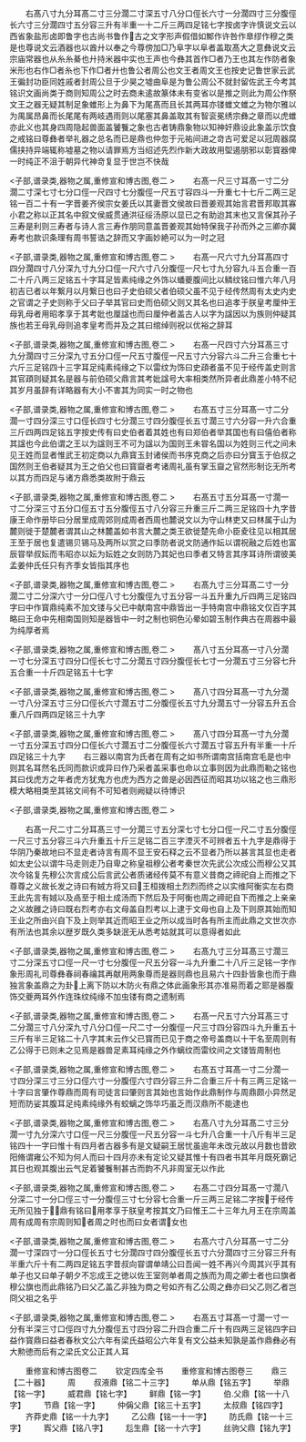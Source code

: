 <!-- { "loadSidebar": true } -->
　　右髙八寸九分耳髙二寸三分濶二寸深五寸八分口俓长六寸一分濶四寸三分腹俓长六寸三分濶四寸五分容三升有半重一十二斤三两四足铭七字按卤字许慎说文云以西省象盐形卤即鲁字也古尚书鲁作古之文字形声假借如鄦作许咎作臯缪作穆之类是也尊说文云酒器也以酋廾以奉之今尊傍加□乃阜字以阜者盖取髙大之意彝说文云宗庙常器也从糸糸綦也廾持米器中实也王声也今彝其首作□者乃王也其左作防者象米形也右作□者糸也下作□者廾也鲁公者周公也文王者周文王也按史记鲁世家云武王徧封功臣同姓戚者封周公旦于少昊之墟曲阜是为鲁公周公不就封留佐武王今考其铭识文画尚类于商则知周公之时去商未逺故篆体未有变省以是推之则此为周公作祭文王之器无疑其制足象蜼形上为鼻下为尾髙而且长其两耳亦镂蜼文蜼之为物尔雅以为禺属昂鼻而长尾尾有两岐遇雨则以尾塞其鼻盖取其有智衮冕绣宗彝之章而以虎蜼亦此义也其身四周隐起兽面盖饕餮之象也古者铸鼎象物以知神奸鼎设此象盖示饮食之戒铭曰尊彝者举礼器之总名而已是鼎也仲忽于元祐间进之竒古可爱足以冠周器腐儒挟持异端辄称墟墓之物以请罪焉方当绍述先烈作新大政故用堲遏朋邪以彰寳器俾一时纯正不沮于朝异代神竒复显于世岂不快哉

<子部,谱录类,器物之属,重修宣和博古图,卷二 >
　　右髙一尺三寸耳髙一寸二分濶二寸深七寸七分口俓一尺四寸七分腹俓一尺五寸容四斗一升重七十七斤二两三足铭一百二十有一字晋姜齐侯宗女姜氏以其妻晋文侯故曰晋姜观其始言君晋邦取其寡小君之称以正其名中叙文侯威贯通洪征绥汤原以显已之有助迨其末也又言保其孙子三寿是利则三寿者与诗人言三寿作朋同意盖晋姜观其始特保我子孙而外之三卿亦冀寿考也款识条理有周书誓诰之辞而又字画妙絶可以为一时之冠

<子部,谱录类,器物之属,重修宣和博古图,卷二 >
　　右髙一尺六寸九分耳髙四寸四分濶四寸八分深九寸九分口俓一尺六寸八分腹俓一尺七寸九分容九斗五合重一百二十斤八两三足铭五十字耳足皆素纯缘之外饰以蟠夔腹间比以鳞纹铭曰惟六年八月初吉已者以年繋月以月繋日也曰子史伯硕父者伯硕父虽不见于经传然周有太史内史之官谓之子史则称于父曰子举其官曰史而伯硕父则又其名也曰追孝于朕皇考厘仲王母乳母者用昭孝享于其考妣也厘諡也而曰厘仲者盖古人以字为諡因以为族则仲疑其族也若王母乳母则追孝皇考而并及之其曰绾绰则祝以优裕之辞耳

<子部,谱录类,器物之属,重修宣和博古图,卷二 >
　　右髙一尺四寸六分耳髙三寸九分濶四寸三分深九寸五分口俓一尺五寸腹俓一尺五寸六分容六斗二升三合重七十六斤三足铭四十三字耳足纯素纯缘之下以雷纹为饰曰史頙者虽不见于经传盖史则言其官頙则疑其名是器与前伯硕父鼎言其考妣諡号大率相类然所异者此鼎差小特不纪其岁月虽辞有详略器有大小不害其为同实一时之物也

<子部,谱录类,器物之属,重修宣和博古图,卷二 >
　　右髙五寸三分耳髙一寸二分濶一寸四分深三寸口俓长四寸七分濶三寸四分腹俓长五寸濶三寸六分容一升六合重三斤四两四足铭五字按史传有曰史伯者着其姓也有曰郑伯者举其国也有曰僖伯者称其諡也今此伯谓之王以为諡则王不可为諡以为国则王未甞名国以为姓则三代之间未见王姓而显者惟武王初定商以九鼎寳玉封诸侯而书序克商之后亦曰分寳玉于伯叔之国然则王伯者疑其为王之伯父也曰寳齍者考诸周礼虽有掌玉齍之官然形制讫无所考以其方而四足与诸方鼎悉类故附于鼎云

<子部,谱录类,器物之属,重修宣和博古图,卷二 >
　　右髙五寸五分耳髙一寸濶一寸二分深三寸五分口俓五寸五分腹俓五寸八分容三升重三斤二两三足铭四十九字昔康王命作册毕曰分居里成周郊则成周者西周也麓说文以为守山林吏又曰林属于山为麓则徙于楚麓者谓其山之林麓盖如书言大麓之类王欲徙楚先命小臣夌往见以相其居王至于居也复遣锡贝锡马及两所以赏之曰季防者说文防通作妘以谓祝融之后姓也富辰甞举叔妘而韦昭亦以妘为妘姓之女则防乃其妃也曰季者又特言其序耳诗所谓彼美孟姜仲氏任只有齐季女皆指其序也

<子部,谱录类,器物之属,重修宣和博古图,卷二 >
　　右髙九寸三分耳髙二寸一分濶二寸二分深六寸一分口俓八寸七分腹俓九寸五分容一斗五升重九斤四两三足铭四字曰中作寳鼎纯素不加文镂与父已中献南宫中鼎皆出一手特南宫中鼎铭文仅百字其略曰王命中先相南国则知是器皆中一时之制也铜色沁晕如碧玉制作典古在周器中最为纯厚者焉

<子部,谱录类,器物之属,重修宣和博古图,卷二 >
　　髙八寸五分耳髙一寸八分濶一寸七分深五寸四分口俓长七寸二分濶五寸四分腹俓长七寸一分濶五寸三分容七升五合重一十斤四足铭五十七字

<子部,谱录类,器物之属,重修宣和博古图,卷二 >
　　髙八寸四分耳髙一寸九分濶一寸八分深五寸三分口俓长六寸濶五寸二分腹俓长五寸九分濶五寸一分容五升五合重八斤四两四足铭三十九字

<子部,谱录类,器物之属,重修宣和博古图,卷二 >
　　髙八寸四分耳髙一寸九分濶一寸五分深五寸四分口俓长六寸濶五寸二分腹俓长六寸濶五寸容五升有半重一十斤四足铭三十九字
　　右三器以南宫为氏者在周有之如书所谓南宫括南宫毛是也中则其名耳然名氏同而款识或异曰作乃采者盖采事也命以立事则因为此鼎而勒之铭也其曰伐虎方之年者虎方犹鬼方也虎为西方之兽是必因西征而昭其功以铭之也三鼎形模大略相类至其铭文间有不可知者则阙疑以待博识

<子部,谱录类,器物之属,重修宣和博古图,卷二 >

　　右髙一尺二寸二分耳髙三寸一分濶三寸五分深七寸七分口俓一尺二寸五分腹俓一尺三寸五分容三斗六升重五十斤三足铭二百三字湮灭不可辨者五十九字是鼎得于华阴乃秦故地曰不显走者诗言有周不显王安石释之云不显者乃所以甚言其显也走者如太史公以谓牛马走则走乃自卑之称皇祖穆公者考秦世次先武公次成公而穆公又其次今铭复先穆公次言成公后言武公者质诸经传莫不有意义昔商之禘祀自上而推之下尊尊之义故长发之诗曰有娀方将又曰王桓拨相土烈烈而终之以实维阿衡实左右商王此先言有娀以及卨至于相土成汤而下然后及于阿衡也周之禘祀自下而推之上亲亲之义故雝之诗曰既右烈考亦右文母盖自烈考以上逮于文母也自上及下则原其始而知王业之所由兴自下及上则举其近而昭王业之所以成当时各有所主而此鼎之文世次亦有所法也其余以歴岁既久类多缺泯无从悉考姑就其可以意得者如此

<子部,谱录类,器物之属,重修宣和博古图,卷二 >
　　右髙九寸三分耳髙三寸濶三寸二分深五寸口俓一尺一寸七分腹俓一尺五分容一斗九升重二十八斤三足铭一字作象形周礼司尊彝春祠春禴其再献用两象尊而是器则鼎也且易六十四卦皆象也而于鼎独言象盖鼎之为卦上离下防以木防火有鼎之体此画象形其亦准易而着之耶是器腹饰交夔两耳外作连珠纹纯缘不加虫镂有商之遗制焉

<子部,谱录类,器物之属,重修宣和博古图,卷二 >
　　右髙一尺五寸六分耳髙三寸二分濶三寸八分深九寸八分口俓一尺二寸一分腹俓一尺三寸四分容四斗九升重五十三斤有半三足铭二十八字其末云作父已寳而已见于商之帝号盖商以十干名至周则有乙公得于已则未之见焉是器兽足素耳纯缘之外作螭纹而雷纹间之文镂皆周制也

<子部,谱录类,器物之属,重修宣和博古图,卷二 >
　　右髙五寸耳髙一寸二分濶一寸四分深三寸三分口俓六寸一分腹俓六寸四分容三升二合重三斤十有三两三足铭一十字曰言肇作尊鼎而周有司徒言曰肇则言其始也言始作此鼎制作与周鼎颇小异然足短而防娑其腹耳足纯素纯缘外有蛟螭之饰华巧虽乏而汉鼎所不能逮也

<子部,谱录类,器物之属,重修宣和博古图,卷二 >
　　右髙八寸九分耳髙二寸三分濶一寸九分深六寸口俓一尺三分腹俓一尺五分容一斗七升八合重一十八斤有半三足铭四十一字曰惟十有四月者古器多有是文疑嗣王居忧虽逾年未改元故以月数也昔欧阳脩谓雍公不知为何人而曰十四月亦未有定论又疑其惟十有四者书其年月既死霸记其日也观其腹出云气足着饕餮制甚古而韵不凡非周室无以作此

<子部,谱录类,器物之属,重修宣和博古图,卷二 >
　　右髙二寸四分耳髙一寸濶八分深二寸一分口俓三寸一分腹俓三寸七分容七合重一斤三两三足铭二字按于经传无所见独于鼎有铭曰用孝享于朕皇考按其文乃曰惟王二十三年九月王在宗周盖周有成周有宗周则知者周之时也而曰女者谓女也

<子部,谱录类,器物之属,重修宣和博古图,卷二 >
　　右髙六寸八分耳髙一寸二分濶一寸深四寸一分口俓长五寸七分濶四寸四分腹俓长五寸六分濶四寸三分容三升有半重六斤十有二两四足铭五字昔叔向甞谓单靖公曰吾闻一姓不再兴今周其兴乎其有单子也又曰单子朝夕不忘成王之徳以佐王室则单者周之族而为周之卿士者也曰旗者穆公旗也而此鼎铭乃曰父乙盖乙非独为商之号如齐有乙公周之彝亦曰父乙则乙者岂冏父祖之名乎

<子部,谱录类,器物之属,重修宣和博古图,卷二 >
　　右髙五寸耳髙一寸濶一寸一分有半深三寸口俓四寸九分腹俓五寸四分容二升四合重二斤十有四两三足铭四字曰益作寳鼎曰益者春秋文公六年有梁氏益昭公六年复有文公益未知孰是盖作鼎彝必有大勲徳而后有之梁氏文公正其人耳

　　重修宣和博古图卷二
　　钦定四库全书
　　重修宣和博古图卷三
　　鼎三【二十器】
　　周
　　叔液鼎【铭二十三字】
　　单从鼎【铭五字】
　　举鼎【铭一字】
　　威君鼎【铭七字】
　　鲜鼎【铭一字】
　　伯父鼎【铭一十八字】
　　节鼎【铭一字】
　　仲偁父鼎【铭三十五字】
　　太叔鼎【铭四字】
　　齐莽史鼎【铭一十九字】
　　乙公鼎【铭一十一字】
　　防氏鼎【铭一十三字】
　　寏父鼎【铭八字】
　　尨生鼎【铭一十六字】
　　丝驹父鼎【铭九字】
